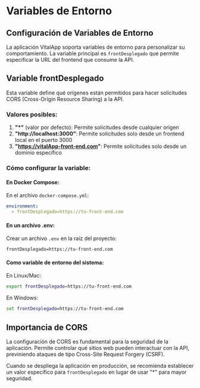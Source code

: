 # Variables de Entorno

## Configuración de Variables de Entorno

La aplicación VitalApp soporta variables de entorno para personalizar su comportamiento. La variable principal es `frontDesplegado` que permite especificar la URL del frontend que consume la API.

## Variable frontDesplegado

Esta variable define qué orígenes están permitidos para hacer solicitudes CORS (Cross-Origin Resource Sharing) a la API.

### Valores posibles:

1. **"*"** (valor por defecto): Permite solicitudes desde cualquier origen
2. **"http://localhost:3000"**: Permite solicitudes solo desde un frontend local en el puerto 3000
3. **"https://vitalApp-front-end.com"**: Permite solicitudes solo desde un dominio específico

### Cómo configurar la variable:

#### En Docker Compose:

En el archivo `docker-compose.yml`:

```yaml
environment:
  - frontDesplegado=https://tu-front-end.com
```

#### En un archivo .env:

Crear un archivo `.env` en la raíz del proyecto:

```
frontDesplegado=https://tu-front-end.com
```

#### Como variable de entorno del sistema:

En Linux/Mac:
```bash
export frontDesplegado=https://tu-front-end.com
```

En Windows:
```cmd
set frontDesplegado=https://tu-front-end.com
```

## Importancia de CORS

La configuración de CORS es fundamental para la seguridad de la aplicación. Permite controlar qué sitios web pueden interactuar con la API, previniendo ataques de tipo Cross-Site Request Forgery (CSRF).

Cuando se despliega la aplicación en producción, se recomienda establecer un valor específico para `frontDesplegado` en lugar de usar "*" para mayor seguridad.